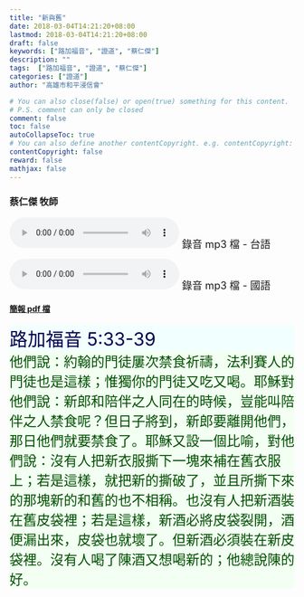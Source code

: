 ```yaml
---
title: "新與舊"
date: 2018-03-04T14:21:20+08:00
lastmod: 2018-03-04T14:21:20+08:00
draft: false
keywords: ["路加福音", "證道", "蔡仁傑"]
description: ""
tags:  ["路加福音", "證道", "蔡仁傑"]
categories: ["證道"]
author: "高雄市和平浸信會"

# You can also close(false) or open(true) something for this content.
# P.S. comment can only be closed
comment: false
toc: false
autoCollapseToc: true
# You can also define another contentCopyright. e.g. contentCopyright: "This is another copyright."
contentCopyright: false
reward: false
mathjax: false
---
```


### 蔡仁傑 牧師

<audio controls src="https://hbc.nctu.me/mp3-s/s20180304t.mp3"></audio><font size="4"> 錄音 mp3 檔 - 台語</font>

<audio controls src="https://hbc.nctu.me/mp3-s/s20180304c.mp3"></audio><font size="4"> 錄音 mp3 檔 - 國語</font>

#### [簡報 pdf 檔](/pdf-s/s20180304.pdf "新與舊")

<div style="background-color:#F2FFFF"><font size="6", color="#000050">
路加福音 5:33-39
</font>
</div>

<div style="background-color:#F2FFF2"><font size="5", color="005000">
他們說：約翰的門徒屢次禁食祈禱，法利賽人的門徒也是這樣；惟獨你的門徒又吃又喝。耶穌對他們說：新郎和陪伴之人同在的時候，豈能叫陪伴之人禁食呢？但日子將到，新郎要離開他們，那日他們就要禁食了。耶穌又設一個比喻，對他們說：沒有人把新衣服撕下一塊來補在舊衣服上；若是這樣，就把新的撕破了，並且所撕下來的那塊新的和舊的也不相稱。也沒有人把新酒裝在舊皮袋裡；若是這樣，新酒必將皮袋裂開，酒便漏出來，皮袋也就壞了。但新酒必須裝在新皮袋裡。沒有人喝了陳酒又想喝新的；他總說陳的好。
</font>
</div>